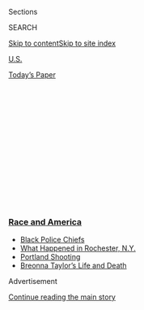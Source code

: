 <div id="app">

<div>

<div>

<div>

<div class="NYTAppHideMasthead css-1q2w90k e1suatyy0">

<div class="section css-ui9rw0 e1suatyy2">

<div class="css-eph4ug er09x8g0">

<div class="css-6n7j50">

</div>

<span class="css-1dv1kvn">Sections</span>

<div class="css-10488qs">

<span class="css-1dv1kvn">SEARCH</span>

</div>

[Skip to content](#site-content)[Skip to site
index](#site-index)

</div>

<div id="masthead-section-label" class="css-1wr3we4 eaxe0e00">

[U.S.](https://www.nytimes3xbfgragh.onion/section/us)

</div>

<div class="css-10698na e1huz5gh0">

</div>

</div>

<div id="masthead-bar-one" class="section hasLinks css-15hmgas e1csuq9d3">

<div class="css-uqyvli e1csuq9d0">

</div>

<div class="css-1uqjmks e1csuq9d1">

</div>

<div class="css-9e9ivx">

[](https://myaccount.nytimes3xbfgragh.onion/auth/login?response_type=cookie&client_id=vi)

</div>

<div class="css-1bvtpon e1csuq9d2">

[Today’s
Paper](https://www.nytimes3xbfgragh.onion/section/todayspaper)

</div>

</div>

</div>

</div>

<div data-aria-hidden="false">

<div id="site-content" data-role="main">

<div>

<div class="css-1aor85t" style="opacity:0.000000001;z-index:-1;visibility:hidden">

<div class="css-1hqnpie">

<div class="css-epjblv">

<span class="css-17xtcya">[U.S.](/section/us)</span><span class="css-x15j1o">|</span><span class="css-fwqvlz">Suspect
in Fatal Portland Shooting Is Killed by Officers During
Arrest</span>

</div>

<div class="css-k008qs">

<div class="css-1iwv8en">

<span class="css-18z7m18"></span>

<div>

</div>

</div>

<span class="css-1n6z4y">https://nyti.ms/2QToqfr</span>

<div class="css-1705lsu">

<div class="css-4xjgmj">

<div class="css-4skfbu" data-role="toolbar" data-aria-label="Social Media Share buttons, Save button, and Comments Panel with current comment count" data-testid="share-tools">

  - 
  - 
  - 
  - 
    
    <div class="css-6n7j50">
    
    </div>

  - 
  - 

</div>

</div>

</div>

</div>

</div>

</div>

<div class="css-13pd83m">

<div class="css-l9svim">

### [<span class="css-pa1jbp"><span class="css-1rxm0ex">Race and</span><span class="css-1rxm0ex"> America</span></span>](https://www.nytimes3xbfgragh.onion/news-event/george-floyd-protests-minneapolis-new-york-los-angeles?name=styln-george-floyd&region=TOP_BANNER&block=storyline_menu_recirc&action=click&pgtype=Article&impression_id=294d27a0-f4bd-11ea-a88e-3f25467b3361&variant=undefined)

  - <span class="css-1qkutce">[Black Police
    Chiefs](https://www.nytimes3xbfgragh.onion/2020/09/11/us/black-police-chiefs-reform.html?name=styln-george-floyd&region=TOP_BANNER&block=storyline_menu_recirc&action=click&pgtype=Article&impression_id=294d27a1-f4bd-11ea-a88e-3f25467b3361&variant=undefined)</span>
  - <span class="css-1qkutce">[What Happened in Rochester,
    N.Y.](https://www.nytimes3xbfgragh.onion/2020/09/04/nyregion/rochester-police-daniel-prude.html?name=styln-george-floyd&region=TOP_BANNER&block=storyline_menu_recirc&action=click&pgtype=Article&impression_id=294d4eb0-f4bd-11ea-a88e-3f25467b3361&variant=undefined)</span>
  - <span class="css-1qkutce">[Portland
    Shooting](https://www.nytimes3xbfgragh.onion/2020/08/30/us/portland-shooting-explained.html?name=styln-george-floyd&region=TOP_BANNER&block=storyline_menu_recirc&action=click&pgtype=Article&impression_id=294d4eb1-f4bd-11ea-a88e-3f25467b3361&variant=undefined)</span>
  - <span class="css-1qkutce">[Breonna Taylor’s Life and
    Death](https://www.nytimes3xbfgragh.onion/2020/08/30/us/breonna-taylor-police-killing.html?name=styln-george-floyd&region=TOP_BANNER&block=storyline_menu_recirc&action=click&pgtype=Article&impression_id=294d4eb2-f4bd-11ea-a88e-3f25467b3361&variant=undefined)</span>

</div>

</div>

<div id="top-wrapper" class="css-1sy8kpn">

<div id="top-slug" class="css-l9onyx">

Advertisement

</div>

[Continue reading the main
story](#after-top)

<div class="ad top-wrapper" style="text-align:center;height:100%;display:block;min-height:250px">

<div id="top" class="place-ad" data-position="top" data-size-key="top">

</div>

</div>

<div id="after-top">

</div>

</div>

<div>

<div id="sponsor-wrapper" class="css-1hyfx7x">

<div id="sponsor-slug" class="css-19vbshk">

Supported by

</div>

[Continue reading the main
story](#after-sponsor)

<div id="sponsor" class="ad sponsor-wrapper" style="text-align:center;height:100%;display:block">

</div>

<div id="after-sponsor">

</div>

</div>

<div class="css-186x18t">

</div>

<div class="css-1vkm6nb ehdk2mb0">

# Suspect in Fatal Portland Shooting Is Killed by Officers During Arrest

</div>

Law enforcement agents killed Michael Forest Reinoehl while trying to
arrest him, four officials said. He was being investigated in the fatal
shooting of a supporter of a far-right group.

<div class="css-79elbk" data-testid="photoviewer-wrapper">

<div class="css-z3e15g" data-testid="photoviewer-wrapper-hidden">

</div>

<div class="css-1a48zt4 ehw59r15" data-testid="photoviewer-children">

![<span class="css-16f3y1r e13ogyst0" data-aria-hidden="true">Michael
Reinoehl was killed by a federally led fugitive task force in Lacey,
Wash., on Thursday. He was being investigated in a fatal shooting at a
Portland
protest.</span><span class="css-cnj6d5 e1z0qqy90" itemprop="copyrightHolder"><span class="css-1ly73wi e1tej78p0">Credit...</span><span><span>Joshua
Bessex for The New York
Times</span></span></span>](https://static01.graylady3jvrrxbe.onion/images/2020/10/03/us/03portland-suspect-alt/03portland-suspect-alt-articleLarge.jpg?quality=75&auto=webp&disable=upscale)

</div>

</div>

<div class="css-18e8msd">

<div class="css-vp77d3 epjyd6m0">

<div class="css-1baulvz">

By <span class="css-1baulvz" itemprop="name">Hallie Golden</span>,
[<span class="css-1baulvz" itemprop="name">Mike
Baker</span>](https://www.nytimes3xbfgragh.onion/by/mike-baker) and
[<span class="css-1baulvz last-byline" itemprop="name">Adam
Goldman</span>](https://www.nytimes3xbfgragh.onion/by/adam-goldman)

</div>

</div>

  - 
    
    <div class="css-ld3wwf e16638kd2">
    
    Published Sept. 3, 2020Updated Sept. 5,
    2020
    
    </div>

  - 
    
    <div class="css-4xjgmj">
    
    <div class="css-pvvomx" data-role="toolbar" data-aria-label="Social Media Share buttons, Save button, and Comments Panel with current comment count" data-testid="share-tools">
    
      - 
      - 
      - 
      - 
        
        <div class="css-6n7j50">
        
        </div>
    
      - 
      - 
    
    </div>
    
    </div>

</div>

</div>

<div class="section meteredContent css-1r7ky0e" name="articleBody" itemprop="articleBody">

<div class="css-1fanzo5 StoryBodyCompanionColumn">

<div class="css-53u6y8">

LACEY, Wash. — Law enforcement agents shot and killed an antifa
supporter on Thursday as they moved to arrest him in the fatal shooting
of a right-wing activist who was part of a pro-Trump caravan in
Portland, Ore., officials said.

The suspect, Michael Forest Reinoehl, 48, was shot by officers from a
federally led fugitive task force during the encounter in Washington
State, according to the U.S. Marshals Service.

“Initial reports indicate the suspect produced a firearm, threatening
the lives of law enforcement officers,” the Marshals Service said in a
statement. “Task force members responded to the threat and struck the
suspect who was pronounced dead at the scene.”

Lt. Ray Brady of the Thurston County Sheriff’s Office said in an
interview that the suspect being sought by the law enforcement team had
exited an apartment and got into a vehicle.

</div>

</div>

<div class="css-1fanzo5 StoryBodyCompanionColumn">

<div class="css-53u6y8">

“As they attempted to apprehend him, there was gunfire,” Lieutenant
Brady said. He said four law enforcement officers fired their weapons.

Lieutenant Brady said that Mr. Reinoehl had a handgun with him, but
added on Friday that “we are not able to confirm at this time if he
fired shots” and that he was not aware of there being any body camera
recordings of the episode.

An arrest warrant for murder had been obtained by the Portland police
through the Circuit Court in Multnomah County, Ore., earlier Thursday,
on the same day that [Vice News published an
interview](https://www.vice.com/en_us/article/v7g8vb/man-linked-to-killing-at-a-portland-protest-says-he-acted-in-self-defense)
with Mr. Reinoehl in which he appeared to admit to [the Aug. 29
shooting](https://www.nytimes3xbfgragh.onion/2020/08/30/us/portland-trump-rally-shooting.html),
saying, “I had no choice.”

The Portland police had been investigating Saturday’s shooting death of
[Aaron J.
Danielson](https://www.nytimes3xbfgragh.onion/2020/08/30/us/portland-trump-rally-shooting.html),
one of the supporters of President Trump who came into downtown Portland
and clashed with protesters demonstrating against racial injustice and
police brutality.

Mr. Reinoehl, who lived in the Portland area, had been a persistent
presence at the city’s demonstrations over recent weeks, helping the
protesters with security and suggesting on social media that the
struggle was becoming a war where “there will be casualties.”

</div>

</div>

<div class="css-1fanzo5 StoryBodyCompanionColumn">

<div class="css-53u6y8">

“I am 100% ANTIFA all the way\!” he posted on Instagram in June,
referring to a loose collection of activists who have mobilized to
oppose groups they see as fascist or racist. “I am willing to fight for
my brothers and sisters\! Even if some of them are too ignorant to
realize what antifa truly stands for. We do not want violence but we
will not run from it either\!”

In the Vice interview, Mr. Reinoehl said he had acted in self-defense,
believing that he and a friend were about to be stabbed. “I could have
sat there and watched them kill a friend of mine of color, but I wasn’t
going to do that,” he said.

An hour before his fatal encounter with law enforcement, Mr. Reinoehl
was on the telephone with Tiffanie Wickwire, who was helping him set up
a GoFundMe page, Ms. Wickwire said in an interview.

“We were talking about his kids and what to do for them if anything
happened to him,” she said, referring to his 17-year-old son and
11-year-old daughter.

“Stay safe,” they told each other at the end of the call, she said.

The Pacific Northwest Violent Offender Task Force that attempted to
arrest Mr. Reinoehl included members of the U.S. Marshals Service, the
Lakewood Police Department, the Pierce County Sheriff’s Department and
the Washington State Department of Corrections.

After Mr. Reinoehl was killed by law enforcement, Attorney General
William P. Barr[said in a
statement](https://www.justice.gov/opa/pr/statement-attorney-general-william-p-barr-tracking-down-fugitive-michael-forest-reinoehl)
that “the streets of our cities are safer.” The federal government’s
ability to track Mr. Reinoehl down, he said, was “an unmistakable
demonstration that the United States will be governed by law, not
violent mobs.”

Mr. Barr formed a task force this summer to investigate the
proliferation of violent anti-government extremists as citizens across
the country protested the killing of George Floyd by the Minneapolis
police. The F.B.I. has opened hundreds of investigations related to
extremist activity, but has predominately charged actors on the far
right.

</div>

</div>

<div class="css-1fanzo5 StoryBodyCompanionColumn">

<div class="css-53u6y8">

But in his public statements, Mr. Barr has pinned the violence on
leftist groups and movements, particularly antifa, and echoed President
Trump’s assertions that actors on the left are inciting violent riots.

The officers closed in on Mr. Reinoehl on a residential street lined
with townhomes and single-family houses in an unincorporated area
adjacent to the city of Lacey, not far from the Washington State capital
of Olympia and about two hours’ drive north of
Portland.

<div class="css-79elbk" data-testid="photoviewer-wrapper">

<div class="css-z3e15g" data-testid="photoviewer-wrapper-hidden">

</div>

<div class="css-1a48zt4 ehw59r15" data-testid="photoviewer-children">

<div class="css-zgakxe erfvjey0">

<span class="css-1ly73wi e1tej78p0">Image</span>

<div class="css-zjzyr8">

<div data-testid="lazyimage-container" style="height:544.6009389671361px">

</div>

</div>

</div>

<span class="css-16f3y1r e13ogyst0" data-aria-hidden="true">Mr.
Reinoehl, an antifa supporter, was being investigated in the killing of
Aaron J. Danielson, a right-wing
activist.</span><span class="css-cnj6d5 e1z0qqy90" itemprop="copyrightHolder"><span class="css-1ly73wi e1tej78p0">Credit...</span><span>Beth
Nakamura/The Oregonian</span></span>

</div>

</div>

Chad Smith, 29, who lives next door to the apartment where the shooting
occurred, said he was standing outside at about 6:45 p.m. when he saw
two S.U.V.s race toward the complex. He heard about a minute and a half
of gunshots, he said, then saw a man walking backward next to a white
pickup truck, holding what appeared to be a gun, and officers firing in
his direction.

Trevor Brown, 24, who lives in a townhouse nearby, said he heard several
shots fired and saw as many as four police officers in the road, who
fired three or four times. He said he then saw a man lying on the
ground.

Jashon Spencer, who also lives not far away, also heard the gunshots. “I
just heard a whole bunch of pops,” Mr. Spencer said. “I ducked. I
thought they were shooting in my yard.”

He said that he went out and saw a bloodied man in the street, and a
video he took showed a law enforcement officer attempting CPR.

</div>

</div>

<div class="css-1fanzo5 StoryBodyCompanionColumn">

<div class="css-53u6y8">

After the shooting, several hundred protesters in Portland gathered in
front of a police station in a residential neighborhood, chanting racial
justice slogans as they have on most nights since May, although the mood
shortly before midnight was relatively calm.

“There’s blood on your hands. You murdered Michael Reinoehl,” someone
had posted in the street outside a law enforcement building. “Michael
was murdered,” said another posting.

Later in the evening, police officers charged the crowd and took one
person into custody.

As part of the protesters’ security team during the demonstrations, Mr.
Reinoehl’s role included intercepting potential agitators and helping
calm conflicts, fellow protesters said.

“Nightly, he would break up fights,” said Randal McCorkle, a regular at
the demonstrations who said he became close friends with Mr. Reinoehl as
they wore on.

“He wanted change so badly,” he said. His death, he said, would likely
inspire others to continue the movement for police reform. “I was going
to say radicalize, but galvanize is a better word,” he said. “Honestly,
I’m going to try to step into his shoes.”

Reese Monson, a leader in the local protest movement who also helps
organize security, said all the people who helped with security in
Portland, including Mr. Reinoehl, were trained on de-escalation.

“He was excellent at that,” Mr. Monson said.

Mr. Monson said the security designees have been trained to approach
potential agitators and politely ask them to leave. They have also been
trained on how to conduct physical removals but are cautioned to try to
avoid such measures because they can cause situations to escalate. Mr.
Monson said Mr. Reinoehl would often come over to discuss how
to<span class="css-8l6xbc evw5hdy0"> </span>handle potential agitators
appropriately.

</div>

</div>

<div class="css-1fanzo5 StoryBodyCompanionColumn">

<div class="css-53u6y8">

“He was literally a guardian angel,” said Teal Lindseth, one of the main
organizers of the Portland protests. “He would protect you no matter
what.”

</div>

</div>

<div class="css-79elbk" data-testid="photoviewer-wrapper">

<div class="css-z3e15g" data-testid="photoviewer-wrapper-hidden">

</div>

<div class="css-1a48zt4 ehw59r15" data-testid="photoviewer-children">

![<span class="css-16f3y1r e13ogyst0" data-aria-hidden="true">An
investigator at the scene of Mr. Reinoehl’s
shooting.</span><span class="css-cnj6d5 e1z0qqy90" itemprop="copyrightHolder"><span class="css-1ly73wi e1tej78p0">Credit...</span><span>Nathan
Howard/Getty
Images</span></span>](https://static01.graylady3jvrrxbe.onion/images/2020/10/03/world/03portland-suspect-5sub/merlin_176556339_769ef44f-dbf2-4351-a842-f08fa532044c-articleLarge.jpg?quality=75&auto=webp&disable=upscale)

</div>

</div>

<div class="css-1fanzo5 StoryBodyCompanionColumn">

<div class="css-53u6y8">

Early on Friday, Ms. Lindseth spray-painted a tribute to Mr. Reinoehl on
the street in front of the police precinct where demonstrators were
gathered. “Long Live Mike,” she wrote, “the best ally ever.”

He sometimes ran into trouble, though. On July 5 during the protests,
Mr. Reinoehl was charged with resisting arrest and possession of a
loaded firearm in a case that was later dropped. At the end of July, he
showed a bloodied arm to a journalist [with Bloomberg QuickTake
News](https://www.youtube.com/watch?v=gfMnZX7Z56o) and said he had been
shot while intervening in a fight.

The night<span class="css-8l6xbc evw5hdy0"> </span>when Mr. Danielson
was shot began with a large crowd of supporters of Mr. Trump gathering
in the suburbs. They planned to drive hundreds of vehicles carrying
flags around the highways of Portland, but many of them eventually drove
downtown, where protesters have been congregating regularly. Once there,
some Trump supporters shot paintballs into the crowd, while people on
the streets threw objects back at them. Fistfights broke out.

</div>

</div>

<div>

</div>

<div class="css-1fanzo5 StoryBodyCompanionColumn">

<div class="css-53u6y8">

As evening turned into night, [video appeared to
show](https://www.nytimes3xbfgragh.onion/2020/08/31/video/portland-protests-shooting-investigation.html)
Mr. Danielson, who was wearing a hat with the insignia of the far-right
group Patriot Prayer, and Mr. Reinoehl on a street along with a few
other people. One person was shouting, “We’ve got a couple right here.”

</div>

</div>

<div class="css-1fanzo5 StoryBodyCompanionColumn">

<div class="css-53u6y8">

The man who captured video of the shooting, Justin Dunlap, said it
appeared that Mr. Danielson reached to his hip.

“He pulled from his side, just like he was pulling a gun,” Mr. Dunlap
said.

But in other video taken during the encounter, someone can be heard
flagging that Mr. Danielson was pulling out a can of mace. “He’s macing
you, he’s pulling it out,” the person warned.

It appeared from the video that Mr. Danielson sprayed mace just as two
gunshots could be heard, and Mr. Danielson went down.

Portland has seen [escalating conflicts involving
guns](https://www.nytimes3xbfgragh.onion/2020/09/01/us/portland-kenosha-protests-clashes.html)
over the past few weeks. On Aug. 15, a person allied with right-wing
demonstrators fired two shots from his vehicle, the authorities said. A
week later, during open clashes on the streets, another right-wing
demonstrator pulled out a gun.

</div>

</div>

<div>

</div>

<div class="css-1fanzo5 StoryBodyCompanionColumn">

<div class="css-53u6y8">

Mr. Reinoehl said in his social media posts that he was once in the
Army, and hated it, although an Army official said no record of service
could be found under his name. In the Bloomberg interview, Mr. Reinoehl
described himself as a professional snowboarder and a contractor.

His daughter was with him during the July interview, and he said she had
also been present during the encounter that left his arm bloodied.

</div>

</div>

<div class="css-1fanzo5 StoryBodyCompanionColumn">

<div class="css-53u6y8">

“The fact is that she is going to be contributing to running this new
country that we’re fighting for,” Mr. Reinoehl said. “And she’s going to
learn everything on the street, not by what people have said.”

Mr. Reinoehl’s sister, who asked to remain anonymous because the family
has received numerous threatening phone calls in recent days, said
police officers asked if screenshots from videos from the night of the
shooting looked like her brother. She said they did, but she said she
had not seen him since three years ago, when she said family members
broke off contact with Mr. Reinoehl after escalating conflicts.

At the beginning of June, in the days after George Floyd’s death in
Minneapolis triggered nationwide protests, Mr. Reinoehl began posting
about the need for change.

“Things are bad right now and they can only get worse,” he posted on
June 3. “But that is how a radical change comes about.”

Hallie Golden reported from Lacey, Mike Baker from Seattle, and Adam
Goldman from Washington. Katie Benner and Zolan Kanno-Youngs contributed
reporting from Washington,<span class="css-8l6xbc evw5hdy0">
</span>Thomas Fuller from Portland and Alan Yuhas from New York.

</div>

</div>

<div>

</div>

</div>

<div>

</div>

<div>

</div>

<div>

</div>

<div>

<div id="bottom-wrapper" class="css-1ede5it">

<div id="bottom-slug" class="css-l9onyx">

Advertisement

</div>

[Continue reading the main
story](#after-bottom)

<div id="bottom" class="ad bottom-wrapper" style="text-align:center;height:100%;display:block;min-height:90px">

</div>

<div id="after-bottom">

</div>

</div>

</div>

</div>

</div>

## Site Index

<div>

</div>

## Site Information Navigation

  - [© <span>2020</span> <span>The New York Times
    Company</span>](https://help.nytimes3xbfgragh.onion/hc/en-us/articles/115014792127-Copyright-notice)

<!-- end list -->

  - [NYTCo](https://www.nytco.com/)
  - [Contact
    Us](https://help.nytimes3xbfgragh.onion/hc/en-us/articles/115015385887-Contact-Us)
  - [Work with us](https://www.nytco.com/careers/)
  - [Advertise](https://nytmediakit.com/)
  - [T Brand Studio](http://www.tbrandstudio.com/)
  - [Your Ad
    Choices](https://www.nytimes3xbfgragh.onion/privacy/cookie-policy#how-do-i-manage-trackers)
  - [Privacy](https://www.nytimes3xbfgragh.onion/privacy)
  - [Terms of
    Service](https://help.nytimes3xbfgragh.onion/hc/en-us/articles/115014893428-Terms-of-service)
  - [Terms of
    Sale](https://help.nytimes3xbfgragh.onion/hc/en-us/articles/115014893968-Terms-of-sale)
  - [Site
    Map](https://spiderbites.nytimes3xbfgragh.onion)
  - [Help](https://help.nytimes3xbfgragh.onion/hc/en-us)
  - [Subscriptions](https://www.nytimes3xbfgragh.onion/subscription?campaignId=37WXW)

</div>

</div>

</div>

</div>
